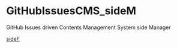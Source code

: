 # GitHubIssuesCMS_sideM
GitHub Issues driven Contents Management System side Manager

[sideF](https://github.com/ShotaroKataoka/GitHubIssuesCMS_sideF)

